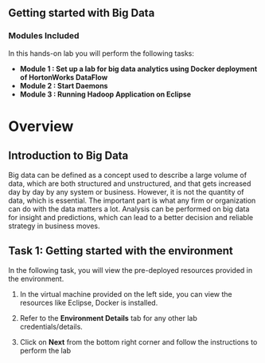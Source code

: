 ## Getting started with Big Data

### Modules Included

In this hands-on lab you will perform the following tasks:

- **Module 1 : Set up a lab for big data analytics using Docker deployment of HortonWorks DataFlow**
- **Module 2 : Start Daemons**
- **Module 3 : Running Hadoop Application on Eclipse**

# Overview

## Introduction to Big Data

Big data can be defined as a concept used to describe a large volume of data, which are both structured and unstructured, and that gets increased day by day by any system or business. However, it is not the quantity of data, which is essential. The important part is what any firm or organization can do with the data matters a lot. Analysis can be performed on big data for insight and predictions, which can lead to a better decision and reliable strategy in business moves.

## Task 1: Getting started with the environment

In the following task, you will view the pre-deployed resources provided in the environment.

1. In the virtual machine provided on the left side, you can view the resources like Eclipse, Docker is installed.

1. Refer to the **Environment Details** tab for any other lab credentials/details.

1. Click on **Next** from the bottom right corner and follow the instructions to perform the lab 
